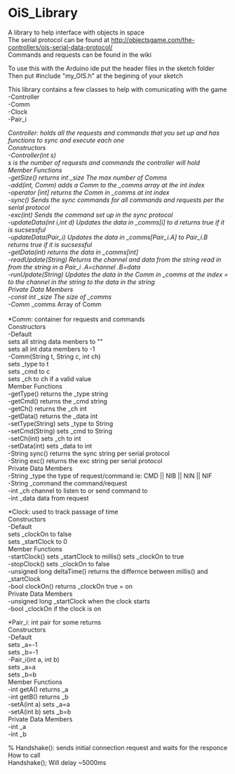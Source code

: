 # OiS_Library
A library to help interface with objects in space <br>
The serial protocol can be found at http://objectsgame.com/the-controllers/ois-serial-data-protocol/ <br>
Commands and requests can be found in the wiki <br> 

To use this with the Arduino ide put the header files in the sketch folder  <br>
Then put #include "my_OIS.h" at the begining of your sketch <br>

This library contains a few classes to help with comunicating with the game <br>
-Controller <br>
-Comm <br>
-Clock <br>
-Pair_i <br>

*Controller: holds all the requests and commands that you set up and has functions to sync and execute each one <br>
  Constructors <br>
    -Controller(int s) <br>
      s is the number of requests and commands the controller will hold <br>
  Member Functions <br>
    -getSize() returns int _size  The max number of Comms <br>
    -add(int, Comm) adds a Comm to the _comms array at the int index <br>
    -operator [int] returns the Comm in _comms at int index <br>
    -sync() Sends the sync commands for all commands and requests per the serial protocol  <br>
    -exc(int) Sends the command set up in the sync protocol <br>
    -updateData(int i,int d) Updates the data in _comms[i] to d returns true if it is sucsessful <br>
    -updateData(Pair_i) Updates the data in _comms[Pair_i.A] to Pair_i.B returns true if it is sucsessful <br>
    -getData(int) returns the data in _comms[int] <br>
    -readUpdate(String) Returns the channel and data from the string read in from the string in a Pair_i .A=channel .B=data <br>
    -runUpdate(String) Updates the data in the Comm in _comms at the index = to the channel in the string to the data in the string <br>
  Private Data Members <br>
    -const int _size The size of _comms <br>
    -Comm* _comms Array of Comm <br>
       <br>
*Comm: container for requests and commands <br>
  Constructors <br>
    -Default <br>
      sets all string data menbers to "" <br>
      sets all int data members to -1 <br>
    -Comm(String t, String c, int ch) <br>
      sets _type to t <br>
      sets _cmd to c <br>
      sets _ch to ch if a valid value <br>
  Member Functions  <br>
    -getType() returns the _type string <br>
    -getCmd() returns the _cmd string <br>
    -getCh()  returns the _ch int <br> 
    -getData() returns the _data int <br>
    -setType(String) sets _type to String <br>
    -setCmd(String) sets _cmd to String <br>
    -setCh(int) sets _ch to int <br>
    -setData(int) sets _data to int <br>
    -String sync() returns the sync string per serial protocol <br>
    -String exc()  returns the exc string per serial protocol <br>
  Private Data Members <br>
    -String _type the type of request/command  ie: CMD || NIB || NIN || NIF <br>
    -String _command the command/request <br> 
    -int _ch channel to listen to or send command to <br>
    -int _data data from request <br>
    
*Clock: used to track passage of time <br>
  Constructors <br>
    -Default <br>
      sets _clockOn to false <br>
      sets _startClock to 0 <br>
  Member Functions <br>
    -startClock() sets _startClock to millis() sets _clockOn to true <br>
    -stopClock() sets _clockOn to false <br>
    -unsigned long deltaTime() returns the differnce between millis() and _startClock <br>
    -bool clockOn() returns _clockOn true = on <br>
  Private Data Members <br>
    -unsigned long _startClock when the clock starts <br>
    -bool _clockOn if the clock is on <br>
    
*Pair_i: int pair for some returns <br>
  Constructors <br>
    -Default <br>
      sets _a=-1 <br>
      sets _b=-1 <br>
    -Pair_i(int a, int b) <br>
      sets _a=a <br>
      sets _b=b <br>
  Member Functions <br>
    -int getA() returns _a <br>
    -int getB() returns _b <br>
    -setA(int a) sets _a=a <br>
    -setA(int b) sets _b=b <br>
  Private Data Members <br>
    -int _a <br>
    -int _b <br>
    
% Handshake(): sends initial connection request and waits for the responce <br>
  How to call <br>
    Handshake();  Will delay ~5000ms <br>
      
      
    
     
      
      
      
      
      
